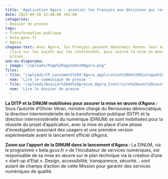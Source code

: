 ```yaml
---
title: 'Application Agora : associer les Français aux décisions qui les concernent'
date: 2023-09-28 15:48:00 +02:00
categories:
- Dossier de presse
tags:
- Transformation publique
- beta.gouv.fr
- Agora
chapeau-text: Avec Agora, les Français peuvent désormais donner leur avis en quelques
  clics sur les sujets qui les intéressent, puis suivre la mise en œuvre des décisions
  prises.
une-ou-diaporama:
- image: "/uploads/Page%20agenda%20Agora.png"
files:
- file: "/uploads/CP_Lancement%20d'Agora_application%20de%20dialogue%20direct%20citoyens%20et%20Gouvernement_28%20septembre%202023.pdf"
  nom: 'Lire le communiqué de presse '
- file: "/uploads/Dossier%20de%20presse_Agora_Construire%20avec%20vous%20les%20d%C3%A9cisions%20de%20demain_28%20septembre%202023.pdf"
  nom: 'Lire le dossier de presse '
---
```


**La DITP et la DINUM mobilisées pour assurer la mise en œuvre d’Agora :**
Sous l’autorité d’Olivier Véran, ministre chargé du Renouveau démocratique, la direction interministérielle de la transformation publique (DITP) et la direction interministérielle du numérique (DINUM) se sont mobilisées pour la réussite du projet d’application, avec la mise en place d’une phase d’investigation associant des usagers et une première version expérimentale avant le lancement officiel d’Agora.

**Zoom sur l’apport de la DINUM dans le lancement d’Agora :**
La DINUM, via le programme « beta.gouv.fr » de l’Incubateur de services numériques, est responsable de sa mise en œuvre sur le plan technique via la création d’une « start-up d’Etat ». Design, accessibilité, transparence, sécurité… sont autant de champs d’action de cette Mission pour garantir des services numériques de qualité. 